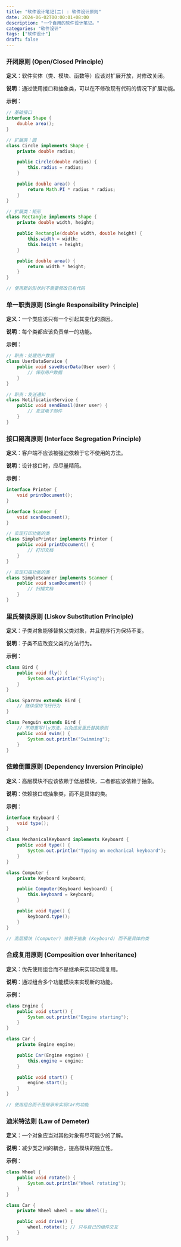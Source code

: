 ```yaml
---
title: "软件设计笔记(二) : 软件设计原则"
date: 2024-06-02T00:00:01+08:00
description: "一个自用的软件设计笔记。"
categories: "软件设计"
tags: ["软件设计"]
draft: false
---
```


### 开闭原则 (Open/Closed Principle)

**定义**：软件实体（类、模块、函数等）应该对扩展开放，对修改关闭。

**说明**：通过使用接口和抽象类，可以在不修改现有代码的情况下扩展功能。

**示例**：

```java
// 基础接口
interface Shape {
    double area();
}

// 扩展类：圆
class Circle implements Shape {
    private double radius;

    public Circle(double radius) {
        this.radius = radius;
    }

    public double area() {
        return Math.PI * radius * radius;
    }
}

// 扩展类：矩形
class Rectangle implements Shape {
    private double width, height;

    public Rectangle(double width, double height) {
        this.width = width;
        this.height = height;
    }

    public double area() {
        return width * height;
    }
}

// 使用新的形状时不需要修改已有代码
```

### 单一职责原则 (Single Responsibility Principle)

**定义**：一个类应该只有一个引起其变化的原因。

**说明**：每个类都应该负责单一的功能。

**示例**：

```java
// 职责：处理用户数据
class UserDataService {
    public void saveUserData(User user) {
        // 保存用户数据
    }
}

// 职责：发送通知
class NotificationService {
    public void sendEmail(User user) {
        // 发送电子邮件
    }
}
```

### 接口隔离原则 (Interface Segregation Principle)

**定义**：客户端不应该被强迫依赖于它不使用的方法。

**说明**：设计接口时，应尽量精简。

**示例**：

```java
interface Printer {
    void printDocument();
}

interface Scanner {
    void scanDocument();
}

// 实现打印功能的类
class SimplePrinter implements Printer {
    public void printDocument() {
        // 打印文档
    }
}

// 实现扫描功能的类
class SimpleScanner implements Scanner {
    public void scanDocument() {
        // 扫描文档
    }
}
```

### 里氏替换原则 (Liskov Substitution Principle)

**定义**：子类对象能够替换父类对象，并且程序行为保持不变。

**说明**：子类不应改变父类的方法行为。

**示例**：

```java
class Bird {
    public void fly() {
        System.out.println("Flying");
    }
}

class Sparrow extends Bird {
    // 继续保持飞行行为
}

class Penguin extends Bird {
    // 不用重写fly方法，以免违反里氏替换原则
    public void swim() {
        System.out.println("Swimming");
    }
}
```

### 依赖倒置原则 (Dependency Inversion Principle)

**定义**：高层模块不应该依赖于低层模块，二者都应该依赖于抽象。

**说明**：依赖接口或抽象类，而不是具体的类。

**示例**：

```java
interface Keyboard {
    void type();
}

class MechanicalKeyboard implements Keyboard {
    public void type() {
        System.out.println("Typing on mechanical keyboard");
    }
}

class Computer {
    private Keyboard keyboard;

    public Computer(Keyboard keyboard) {
        this.keyboard = keyboard;
    }

    public void type() {
        keyboard.type();
    }
}

// 高层模块 (Computer) 依赖于抽象 (Keyboard) 而不是具体的类
```

### 合成复用原则 (Composition over Inheritance)

**定义**：优先使用组合而不是继承来实现功能复用。

**说明**：通过组合多个功能模块来实现新的功能。

**示例**：

```java
class Engine {
    public void start() {
        System.out.println("Engine starting");
    }
}

class Car {
    private Engine engine;

    public Car(Engine engine) {
        this.engine = engine;
    }

    public void start() {
        engine.start();
    }
}

// 使用组合而不是继承来实现Car的功能
```

### 迪米特法则 (Law of Demeter)

**定义**：一个对象应当对其他对象有尽可能少的了解。

**说明**：减少类之间的耦合，提高模块的独立性。

**示例**：

```java
class Wheel {
    public void rotate() {
        System.out.println("Wheel rotating");
    }
}

class Car {
    private Wheel wheel = new Wheel();

    public void drive() {
        wheel.rotate(); // 只与自己的组件交互
    }
}
```
